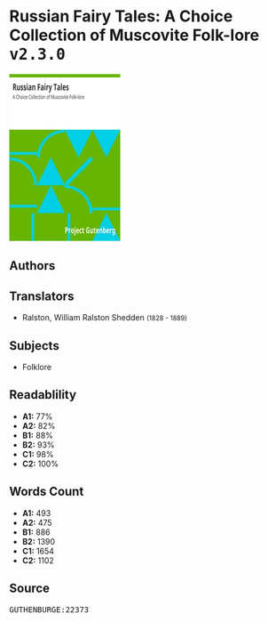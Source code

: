 # Russian Fairy Tales: A Choice Collection of Muscovite Folk-lore <kbd>v2.3.0</kbd>

![](./cover.medium.jpg "")

## Authors



## Translators


 - Ralston, William Ralston Shedden <small>(1828 - 1889)</small>

## Subjects


 - Folklore

## Readablility


 - **A1:** 77%
 - **A2:** 82%
 - **B1:** 88%
 - **B2:** 93%
 - **C1:** 98%
 - **C2:** 100%

## Words Count


 - **A1:** 493
 - **A2:** 475
 - **B1:** 886
 - **B2:** 1390
 - **C1:** 1654
 - **C2:** 1102

## Source


<kbd>GUTHENBURGE:22373</kbd>
